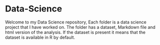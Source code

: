 # Data-Science
Welcome to my Data Science repository, Each folder is a data science project that I have worked on. The folder has a dataset, Markdown file and html version of the analysis. If the dataset is present it means that the dataset is available in R by default.
